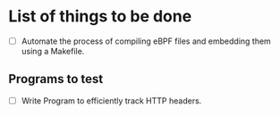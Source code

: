# List of things to be done

- [ ] Automate the process of compiling eBPF files and embedding them using a Makefile.

## Programs to test

- [ ] Write Program to efficiently track HTTP headers.

